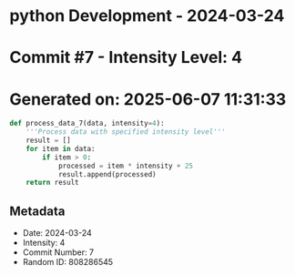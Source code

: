 ﻿# python Development - 2024-03-24
# Commit #7 - Intensity Level: 4
# Generated on: 2025-06-07 11:31:33
```python
def process_data_7(data, intensity=4):
    '''Process data with specified intensity level'''
    result = []
    for item in data:
        if item > 0:
            processed = item * intensity + 25
            result.append(processed)
    return result
```
## Metadata
- Date: 2024-03-24
- Intensity: 4
- Commit Number: 7
- Random ID: 808286545
